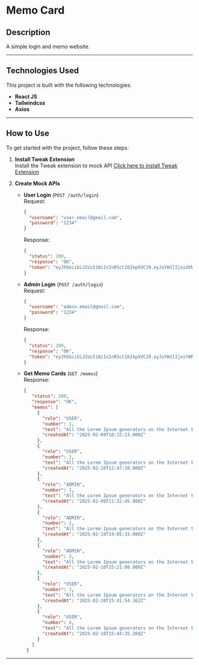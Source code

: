# Memo Card

## Description
A simple login and memo website.

---

## Technologies Used

This project is built with the following technologies:

- **React JS**
- **Tailwindcss**
- **Axios**

---
## How to Use
To get started with the project, follow these steps:
1. **Install Tweak Extension**  
   Install the Tweak extension to mock API
   [Click here to install Tweak Extension](https://chromewebstore.google.com/detail/tweak-mock-and-modify-htt/feahianecghpnipmhphmfgmpdodhcapi)

2. **Create Mock APIs**  
   - **User Login** (`POST /auth/login`)  
     Request:  
     ```json
     {
       "username": "user.email@gmail.com",
       "password": "1234"
     }
     ```  
     Response:  
     ```json
     {
       "status": 200,
       "response": "OK",
       "token": "eyJhbGciOiJIUzI1NiIsInR5cCI6IkpXVCJ9.eyJuYW1lIjoidXNlcjEiLCJlbWFpbCI6InVzZXIuZW1haWxAZ21haWwuY29tIiwicm9sZSI6IlVTRVIifQ.IgQln56kjBGc66IAjRMjeJtscM2u--Uz5Ul01r1f874"
     }
     ```

   - **Admin Login** (`POST /auth/login`)  
     Request:  
     ```json
     {
       "username": "admin.email@gmail.com",
       "password": "1234"
     }
     ```  
     Response:  
     ```json
     {
       "status": 200,
       "response": "OK",
       "token": "eyJhbGciOiJIUzI1NiIsInR5cCI6IkpXVCJ9.eyJuYW1lIjoiYWRtaW4xIiwiZW1haWwiOiJhZG1pbi5lbWFpbEBnbWFpbC5jb20iLCJyb2xlIjoiQURNSU4ifQ.91VaQcMDdRWOj849ddLZO7pR_qjl_DpHdaaYCYfakkg"
     }
     ```

   - **Get Memo Cards** (`GET /memos`)  
     Response:  
     ```json
     {
        "status": 200,
        "response": "OK",
        "memos": [
          {
            "role": "USER",
            "number": 1,
            "text": "All the Lorem Ipsum generators on the Internet tend to repeat predefined chunks as necessary, making this the first true generator on the Internet. It uses a dictionary of over 200 Latin words, combined with a handful of model sentence structures, to generate Lorem Ipsum which looks reasonable.",
            "createdAt": "2025-02-09T10:15:23.000Z"
          },
          {
            "role": "USER",
            "number": 2,
            "text": "All the Lorem Ipsum generators on the Internet tend to repeat predefined chunks as necessary, making this the first true generator on the Internet. It uses a dictionary of over 200 Latin words, combined with a handful of model sentence structures, to generate Lorem Ipsum which looks reasonable.",
            "createdAt": "2025-02-10T12:47:10.000Z"
          },
          {
            "role": "ADMIN",
            "number": 1,
            "text": "All the Lorem Ipsum generators on the Internet tend to repeat predefined chunks as necessary, making this the first true generator on the Internet. It uses a dictionary of over 200 Latin words, combined with a handful of model sentence structures, to generate Lorem Ipsum which looks reasonable.",
            "createdAt": "2025-02-09T11:32:45.000Z"
          },
          {
            "role": "ADMIN",
            "number": 2,
            "text": "All the Lorem Ipsum generators on the Internet tend to repeat predefined chunks as necessary, making this the first true generator on the Internet. It uses a dictionary of over 200 Latin words, combined with a handful of model sentence structures, to generate Lorem Ipsum which looks reasonable.",
            "createdAt": "2025-02-10T14:05:33.000Z"
          },
          {
            "role": "ADMIN",
            "number": 3,
            "text": "All the Lorem Ipsum generators on the Internet tend to repeat predefined chunks as necessary, making this the first true generator on the Internet. It uses a dictionary of over 200 Latin words, combined with a handful of model sentence structures, to generate Lorem Ipsum which looks reasonable.",
            "createdAt": "2025-02-10T15:21:08.000Z"
          },
          {
            "role": "USER",
            "number": 3,
            "text": "All the Lorem Ipsum generators on the Internet tend to repeat predefined chunks as necessary, making this the first true generator on the Internet. It uses a dictionary of over 200 Latin words, combined with a handful of model sentence structures, to generate Lorem Ipsum which looks reasonable.",
            "createdAt": "2025-02-10T15:41:54.162Z"
          },
          {
            "role": "USER",
            "number": 4,
            "text": "All the Lorem Ipsum generators on the Internet tend to repeat predefined chunks as necessary, making this the first true generator on the Internet. It uses a dictionary of over 200 Latin words, combined with a handful of model sentence structures, to generate Lorem Ipsum which looks reasonable.",
            "createdAt": "2025-02-10T15:44:35.260Z"
          }
        ]
      }
     ```

---
